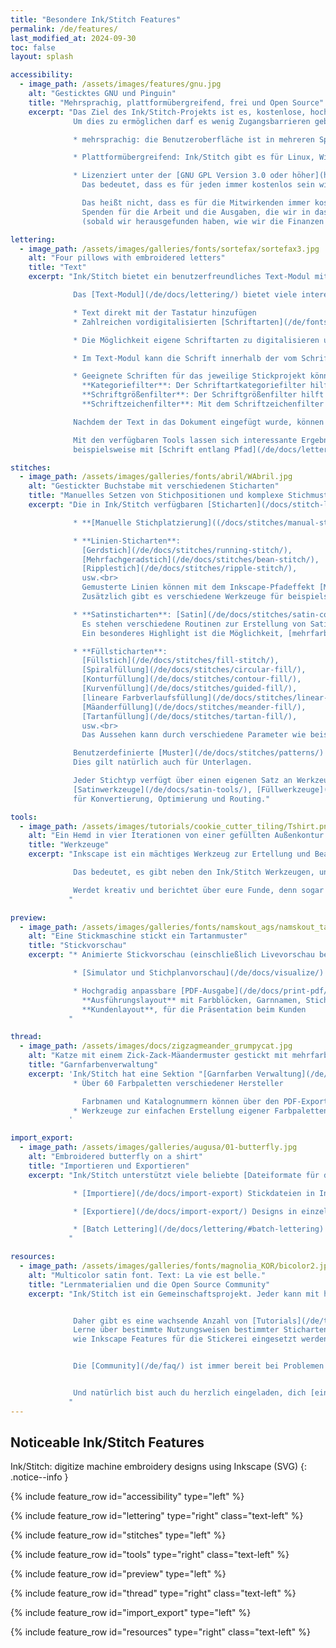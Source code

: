 ```yaml
---
title: "Besondere Ink/Stitch Features"
permalink: /de/features/
last_modified_at: 2024-09-30
toc: false
layout: splash

accessibility:
  - image_path: /assets/images/features/gnu.jpg
    alt: "Gesticktes GNU und Pinguin"
    title: "Mehrsprachig, plattformübergreifend, frei und Open Source"
    excerpt: "Das Ziel des Ink/Stitch-Projekts ist es, kostenlose, hochwertige Stickdesign-Tools für jeden zugänglich zu machen.
              Um dies zu ermöglichen darf es wenig Zugangsbarrieren geben. Ink/Stitch ist

              * mehrsprachig: die Benutzeroberfläche ist in mehreren Sprachen verfügbar ([Übersetzungshilfe willkommen](https://translate.inkstitch.org))

              * Plattformübergreifend: Ink/Stitch gibt es für Linux, Windows und macOS

              * Lizenziert unter der [GNU GPL Version 3.0 oder höher](https://www.gnu.org/licenses/gpl-3.0).
                Das bedeutet, dass es für jeden immer kostenlos sein wird: nutzen, teilen und verändern.<br><br>

                Das heißt nicht, dass es für die Mitwirkenden immer kostenfrei ist.
                Spenden für die Arbeit und die Ausgaben, die wir in das Programm gesteckt stecken, sind willkommen
                (sobald wir herausgefunden haben, wie wir die Finanzen organisieren können)."

lettering:
  - image_path: /assets/images/galleries/fonts/sortefax/sortefax3.jpg
    alt: "Four pillows with embroidered letters"
    title: "Text"
    excerpt: "Ink/Stitch bietet ein benutzerfreundliches Text-Modul mit vielen Schriftarten.

              Das [Text-Modul](/de/docs/lettering/) bietet viele interessante Funktionen:

              * Text direkt mit der Tastatur hinzufügen
              * Zahlreichen vordigitalisierten [Schriftarten](/de/fonts/font-library/)

              * Die Möglichkeit eigene Schriftarten zu digitalisieren und in das System zu integrieren (und/oder mit allen zu teilen)

              * Im Text-Modul kann die Schrift innerhalb der vom Schriftautor vorgegebenen Parameter skaliert werden

              * Geeignete Schriften für das jeweilige Stickprojekt können einfach über die Nutzung der Schriftfilter gefunden werden:<br>
                **Kategoriefilter**: Der Schriftartkategoriefilter hilft Schriftarten mit bestimmten Sticharten oder -stilen zu finden.<br>
                **Schriftgrößenfilter**: Der Schriftgrößenfilter hilft die Schriften zu finden, die genau in das Design passen. Die gewählte Schriftart wird automatisch auf die passende Größe skaliert.<br>
                **Schriftzeichenfilter**: Mit dem Schriftzeichenfilter werden nur Schriftarten mit allen erforderlichen Zeichen für den angegebenen Text angezeigen

              Nachdem der Text in das Dokument eingefügt wurde, können die Pfade und Stickparameter nach Belieben angepasst werden.

              Mit den verfügbaren Tools lassen sich interessante Ergebnisse erstellen,
              beispielsweise mit [Schrift entlang Pfad](/de/docs/lettering/#schrift-entlang-pfad) oder den Inkscape-[Pfadeffekte](/de/tutorials/distort/) wie Hüllenverformung."

stitches:
  - image_path: /assets/images/galleries/fonts/abril/WAbril.jpg
    alt: "Gestickter Buchstabe mit verschiedenen Sticharten"
    title: "Manuelles Setzen von Stichpositionen und komplexe Stichmuster"
    excerpt: "Die in Ink/Stitch verfügbaren [Sticharten](/docs/stitch-library/) eröffnen eine Welt voller kreativer Möglichkeiten.

              * **[Manuelle Stichplatzierung]((/docs/stitches/manual-stitch/))**: jeden Stich genau dort platzieren, wo er sein soll

              * **Linien-Sticharten**:
                [Gerdstich](/de/docs/stitches/running-stitch/),
                [Mehrfachgeradstich](/de/docs/stitches/bean-stitch/),
                [Ripplestich](/de/docs/stitches/ripple-stitch/),
                usw.<br>
                Gemusterte Linien können mit dem Inkscape-Pfadeffekt [Muster entlang Linie](/de/tutorials/patterned-unning-stitch/) erstellt werden.<br>
                Zusätzlich gibt es verschiedene Werkzeuge für beispielsweise [Cutwork](/de/docs/cutwork/)- oder [Redwork](/de/docs/stroke-tools/#redwork)-Muster.

              * **Satinsticharten**: [Satin](/de/docs/stitches/satin-column/), [E-Stich](/de/docs/stitches/e-stitch/), [S-Stich](/de/docs/stitches/s-stitch/), [Zickzack-Satin](/de/stitches/zigzag-satin-stitch/), usw.<br>
                Es stehen verschiedene Routinen zur Erstellung von Satinstichen zur Verfügung. Einstellungen für Unterlagen und Zufallsoptionen können leicht angepasst werden.<br>
                Ein besonderes Highlight ist die Möglichkeit, [mehrfarbige Satinstiche](/docs/satin-tools/#multicolor-satin) zu erzeugen.

              * **Füllsticharten**:
                [Füllstich](/de/docs/stitches/fill-stitch/),
                [Spiralfüllung](/de/docs/stitches/circular-fill/),
                [Konturfüllung](/de/docs/stitches/contour-fill/),
                [Kurvenfüllung](/de/docs/stitches/guided-fill/),
                [lineare Farbverlaufsfüllung](/de/docs/stitches/linear-gradient-fill/),
                [Mäanderfüllung](/de/docs/stitches/meander-fill/),
                [Tartanfüllung](/de/docs/stitches/tartan-fill/),
                usw.<br>
                Das Aussehen kann durch verschiedene Parameter wie beispielsweise Stichlänge, Reihenabstand, Winkel, etc. angepasst werden.

              Benutzerdefinierte [Muster](/de/docs/stitches/patterns/) können auf alle verfügbaren Sticharten angewendet werden.
              Dies gilt natürlich auch für Unterlagen.

              Jeder Stichtyp verfügt über einen eigenen Satz an Werkzeugen ([Strichwerkzeuge](/de/docs/stroke-tools/),
              [Satinwerkzeuge](/de/docs/satin-tools/), [Füllwerkzeuge](/de/docs/fill-tools/))
              für Konvertierung, Optimierung und Routing."

tools:
  - image_path: /assets/images/tutorials/cookie_cutter_tiling/Tshirt.png
    alt: "Ein Hemd in vier Iterationen von einer gefüllten Außenkontur ohne Füllung bis hin zu einer Linienaußenkontur mit einer Füllung."
    title: "Werkzeuge"
    excerpt: "Inkscape ist ein mächtiges Werkzeug zur Ertellung und Bearbeitung von Vektorgrafiken.

              Das bedeutet, es gibt neben den Ink/Stitch Werkzeugen, unzählige Werkzeuge und Erweiterungen die genutzt werden können.

              Werdet kreativ und berichtet über eure Funde, denn sogar wir haben noch nicht alle Möglichkeiten entdeckt.
             "

preview:
  - image_path: /assets/images/galleries/fonts/namskout_ags/namskout_tartan_encours.jpg
    alt: "Eine Stickmaschine stickt ein Tartanmuster"
    title: "Stickvorschau"
    excerpt: "* Animierte Stickvorschau (einschließlich Livevorschau beim Anpassen von Einstellungen wie Zeilenabstand, Unterlage usw.)

              * [Simulator und Stichplanvorschau](/de/docs/visualize/)

              * Hochgradig anpassbare [PDF-Ausgabe](/de/docs/print-pdf/) mit realistischer Darstellung und Strichzeichnungsmodus<br>
                **Ausführungslayout** mit Farbblöcken, Garnnamen, Stichanzahl und benutzerdefinierten Notizen<br>
                **Kundenlayout**, für die Präsentation beim Kunden
             "

thread:
  - image_path: /assets/images/docs/zigzagmeander_grumpycat.jpg
    alt: "Katze mit einem Zick-Zack-Mäandermuster gestickt mit mehrfarbigem Garn"
    title: "Garnfarbenverwaltung"
    excerpt: 'Ink/Stitch hat eine Sektion "[Garnfarben Verwaltung](/de/docs/thread-color/)" mit verschiedenen Funktionen
              * Über 60 Farbpaletten verschiedener Hersteller

                Farbnamen und Katalognummern können über den PDF-Export ausgegeben werden
              * Werkzeuge zur einfachen Erstellung eigener Farbpaletten
             '

import_export:
  - image_path: /assets/images/galleries/augusa/01-butterfly.jpg
    alt: "Embroidered butterfly on a shirt"
    title: "Importieren und Exportieren"
    excerpt: "Ink/Stitch unterstützt viele beliebte [Dateiformate für das Maschinensticken](/de/docs/file-formats)

              * [Importiere](/de/docs/import-export) Stickdateien in Ink/Stitch um sie auf Stickebene zu bearbeiten.

              * [Exportiere](/de/docs/import-export/) Designs in einzelne Dateien oder in mehrere Dateiformate gleichzeitig (Batch-Export).

              * [Batch Lettering](/de/docs/lettering/#batch-lettering) ist eine gute Exportmethode, wenn dasselbe Motiv mit verschiedenen Texten gestickt werden soll.
             "

resources:
  - image_path: /assets/images/galleries/fonts/magnolia_KOR/bicolor2.jpg
    alt: "Multicolor satin font. Text: La vie est belle."
    title: "Lernmaterialien und die Open Source Community"
    excerpt: "Ink/Stitch ist ein Gemeinschaftsprojekt. Jeder kann mit hilfreichen Informationen und Tutorials beitragen.


              Daher gibt es eine wachsende Anzahl von [Tutorials](/de/tutorials/) über die verschiedensten Aspekte auf der Ink/Stitch-Webseite.
              Lerne über bestimmte Nutzungsweisen bestimmter Sticharten oder Sticktechniken. Lerne wie ein Stickdesign optimiert werden kann oder
              wie Inkscape Features für die Stickerei eingesetzt werden können.


              Die [Community](/de/faq/) ist immer bereit bei Problemen Hilfestellungen zu geben, egal ob du Anfänger oder bereits ein erfahrener Nutzer bist.


              Und natürlich bist auch du herzlich eingeladen, dich [einzubringen](/developers/introduction/) und zu sehen, was getan werden kann, um Ink/Stitch voranzubringen.
             "
---
```

## Noticeable Ink/Stitch Features

Ink/Stitch: digitize machine embroidery designs using Inkscape (SVG)
{: .notice--info }

{% include feature_row id="accessibility" type="left" %}

{% include feature_row id="lettering" type="right" class="text-left" %}

{% include feature_row id="stitches" type="left" %}

{% include feature_row id="tools" type="right" class="text-left" %}

{% include feature_row id="preview" type="left" %}

{% include feature_row id="thread" type="right" class="text-left" %}

{% include feature_row id="import_export" type="left" %}

{% include feature_row id="resources" type="right" class="text-left" %}
